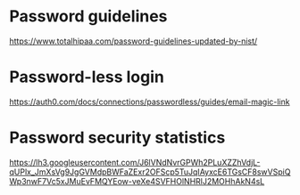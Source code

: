 # Password guidelines
https://www.totalhipaa.com/password-guidelines-updated-by-nist/

# Password-less login
https://auth0.com/docs/connections/passwordless/guides/email-magic-link

# Password security statistics
https://lh3.googleusercontent.com/J6lVNdNvrGPWh2PLuXZZhVdjL-qUPlx_JmXsVg9JgGVMdpBWFaZExr2OFScp5TuJqIAyxcE6TGsCF8swVSpiQWp3nwF7Vc5xJMuEvFMQYEow-veXe4SVFHOlNHRlJ2MOHhAkN4sL

